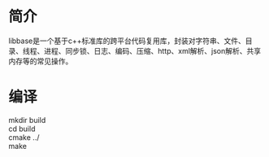 # 简介

libbase是一个基于c++标准库的跨平台代码复用库，封装对字符串、文件、目录、线程、进程、同步锁、日志、编码、压缩、http、xml解析、json解析、共享内存等的常见操作。

# 编译

mkdir build  
cd build  
cmake ../  
make 
